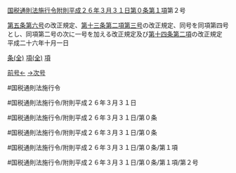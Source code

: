 [国税通則法施行令附則平成２６年３月３１日第０条第１項](国税通則法施行＿令附則平成２６年３月３１日第０条第１項)第２号

[第五条](国税通則法施行＿令附則平成２６年３月３１日第５条第１項)[第六号](国税通則法施行＿令附則平成２６年３月３１日第０条第１項第６号)の改正規定、[第十三条第二項第三号](国税通則法施行＿令附則平成２６年３月３１日第１３条第２項第３号)の改正規定、同号を同項第四号とし、同項第二号の次に一号を加える改正規定及び[第十四条第二項](国税通則法施行＿令附則平成２６年３月３１日第１４条第２項)の改正規定　平成二十六年十月一日

[条(全)](国税通則法施行＿令附則平成２６年３月３１日第０条_.md)    [項(全)](国税通則法施行＿令附則平成２６年３月３１日第０条第１項_.md)    [項](国税通則法施行＿令附則平成２６年３月３１日第０条第１項.md)

[前号←](国税通則法施行＿令附則平成２６年３月３１日第０条第１項第１号.md)    [→次号](国税通則法施行＿令附則平成２６年３月３１日第０条第１項第３号.md)

#国税通則法施行令

#国税通則法施行令/附則平成２６年３月３１日

#国税通則法施行令/附則平成２６年３月３１日/第０条

#国税通則法施行令/附則平成２６年３月３１日/第０条

#国税通則法施行令/附則平成２６年３月３１日/第０条/第１項

#国税通則法施行令/附則平成２６年３月３１日/第０条/第１項/第２号

